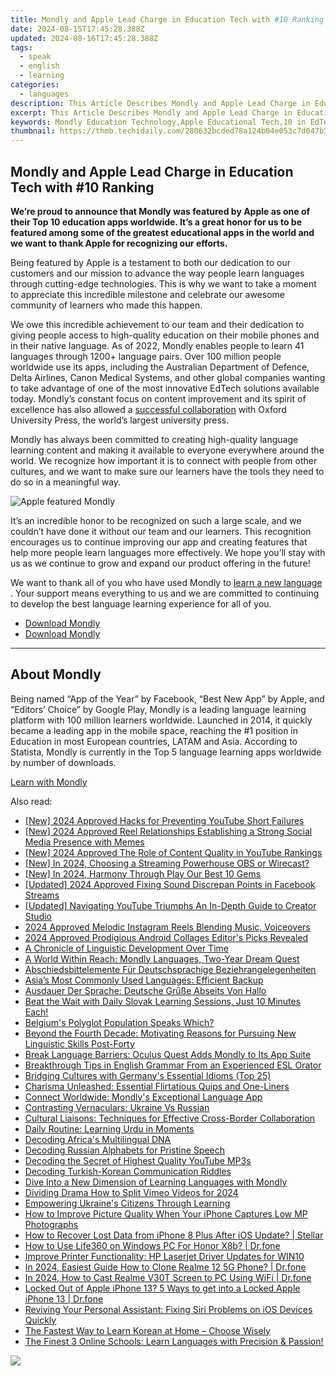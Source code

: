 ```yaml
---
title: Mondly and Apple Lead Charge in Education Tech with #10 Ranking
date: 2024-08-15T17:45:28.388Z
updated: 2024-08-16T17:45:28.388Z
tags:
  - speak
  - english
  - learning
categories:
  - languages
description: This Article Describes Mondly and Apple Lead Charge in Education Tech with #10 Ranking
excerpt: This Article Describes Mondly and Apple Lead Charge in Education Tech with #10 Ranking
keywords: Mondly Education Technology,Apple Educational Tech,10 in EdTech Ranking,Mondly and Apple Collaboration,Innovative EdTech Apps,Top 10 EdTech Platforms,Education Technology Advancements
thumbnail: https://thmb.techidaily.com/280632bcded78a124b04e053c7d047b36940366fb100b93a3444f92f9f5d3614.jpg
---
```


## Mondly and Apple Lead Charge in Education Tech with #10 Ranking

 **We’re proud to announce that Mondly was featured by Apple as one of their Top 10 education apps worldwide. It’s a great honor for us to be featured among some of the greatest educational apps in the world and we want to thank Apple for recognizing our efforts.**

 Being featured by Apple is a testament to both our dedication to our customers and our mission to advance the way people learn languages through cutting-edge technologies. This is why we want to take a moment to appreciate this incredible milestone and celebrate our awesome community of learners who made this happen.

 We owe this incredible achievement to our team and their dedication to giving people access to high-quality education on their mobile phones and in their native language. As of 2022, Mondly enables people to learn 41 languages through 1200+ language pairs. Over 100 million people worldwide use its apps, including the Australian Department of Defence, Delta Airlines, Canon Medical Systems, and other global companies wanting to take advantage of one of the most innovative EdTech solutions available today. Mondly’s constant focus on content improvement and its spirit of excellence has also allowed a [successful collaboration](https://shop.mondly.com/affiliate.php?ACCOUNT=ATISTUDI&AFFILIATE=108875&PATH=https://www.mondly.com?AFFILIATE=108875) with Oxford University Press, the world’s largest university press.

 Mondly has always been committed to creating high-quality language learning content and making it available to everyone everywhere around the world. We recognize how important it is to connect with people from other cultures, and we want to make sure our learners have the tools they need to do so in a meaningful way.

![Apple featured Mondly](https://edge.mondly.com/blog/wp-content/uploads/2022/04/apple-featured-mondly-960x755.jpg "Featured By Apple: Mondly Is In Top 10 Education Apps Worldwide 2")

 It’s an incredible honor to be recognized on such a large scale, and we couldn’t have done it without our team and our learners. This recognition encourages us to continue improving our app and creating features that help more people learn languages more effectively. We hope you’ll stay with us as we continue to grow and expand our product offering in the future!

 We want to thank all of you who have used Mondly to [learn a new language](https://shop.mondly.com/affiliate.php?ACCOUNT=ATISTUDI&AFFILIATE=108875&PATH=https://www.mondly.com?AFFILIATE=108875) . Your support means everything to us and we are committed to continuing to develop the best language learning experience for all of you.

* [Download Mondly](https://www.facebook.com/sharer/sharer.php?u=https%3A%2F%2Fwww.mondly.com%2Fblog%2Fapple-top-education-apps%2F&t=Featured+by+Apple%3A+Mondly+is+in+Top+10+Education+Apps+Worldwide "Share on Facebook")
* [Download Mondly](https://shop.mondly.com/affiliate.php?ACCOUNT=ATISTUDI&AFFILIATE=108875&PATH=https://www.mondly.com?AFFILIATE=108875)

---

## About Mondly

 Being named “App of the Year” by Facebook, “Best New App” by Apple, and “Editors’ Choice” by Google Play, Mondly is a leading language learning platform with 100 million learners worldwide. Launched in 2014, it quickly became a leading app in the mobile space, reaching the #1 position in Education in most European countries, LATAM and Asia. According to Statista, Mondly is currently in the Top 5 language learning apps worldwide by number of downloads.

[Learn with Mondly](https://adjt.mondly.com/5ixfg4k?campaign=blog-post-id-6653&fallback=https%3A%2F%2Fapp.mondly.com%3Futm%5Fmedium%3Dblog%5Fblog-post-id-6653%26utm%5Fsource%3Dblog-post-id-6653&redirect%5Fmacos=https%3A%2F%2Fapp.mondly.com%3Futm%5Fmedium%3Dblog%5Fblog-post-id-6653%26utm%5Fsource%3Dblog-post-id-6653&redirect%5Fandroid=https%3A%2F%2Fplay.google.com%2Fstore%2Fapps%2Fdetails%3Fid%3Dcom.atistudios.mondly.languages%3Futm%5Fmedium%3Dblog%5Fblog-post-id-6653%26utm%5Fsource%3Dblog-post-id-6653&redirect%5Fios=https%3A%2F%2Fapps.apple.com%2Fapp%2Fapple-store%2Fid987873536%3Fpt%3D78954800%26ct%3Dblog-post-id-6653%26mt%3D8 "Learn with Mondly")

<ins class="adsbygoogle"
     style="display:block"
     data-ad-format="autorelaxed"
     data-ad-client="ca-pub-7571918770474297"
     data-ad-slot="1223367746"></ins>



<ins class="adsbygoogle"
     style="display:block"
     data-ad-client="ca-pub-7571918770474297"
     data-ad-slot="8358498916"
     data-ad-format="auto"
     data-full-width-responsive="true"></ins>

<span class="atpl-alsoreadstyle">Also read:</span>
<div><ul>
<li><a href="https://eaxpv-info.techidaily.com/new-2024-approved-hacks-for-preventing-youtube-short-failures/"><u>[New] 2024 Approved  Hacks for Preventing YouTube Short Failures</u></a></li>
<li><a href="https://instagram-clips.techidaily.com/new-2024-approved-reel-relationships-establishing-a-strong-social-media-presence-with-memes/"><u>[New] 2024 Approved  Reel Relationships  Establishing a Strong Social Media Presence with Memes</u></a></li>
<li><a href="https://youtube-data.techidaily.com/024-approved-the-role-of-content-quality-in-youtube-rankings/"><u>[New] 2024 Approved  The Role of Content Quality in YouTube Rankings</u></a></li>
<li><a href="https://vp-tips.techidaily.com/new-in-2024-choosing-a-streaming-powerhouse-obs-or-wirecast/"><u>[New] In 2024, Choosing a Streaming Powerhouse  OBS or Wirecast?</u></a></li>
<li><a href="https://screen-activity-recording.techidaily.com/new-in-2024-harmony-through-play-our-best-10-gems/"><u>[New] In 2024, Harmony Through Play  Our Best 10 Gems</u></a></li>
<li><a href="https://facebook-video-files.techidaily.com/updated-2024-approved-fixing-sound-discrepan-points-in-facebook-streams/"><u>[Updated] 2024 Approved  Fixing Sound Discrepan Points in Facebook Streams</u></a></li>
<li><a href="https://facebook-video-footage.techidaily.com/updated-navigating-youtube-triumphs-an-in-depth-guide-to-creator-studio/"><u>[Updated] Navigating YouTube Triumphs  An In-Depth Guide to Creator Studio</u></a></li>
<li><a href="https://instagram-clips.techidaily.com/2024-approved-melodic-instagram-reels-blending-music-voiceovers/"><u>2024 Approved  Melodic Instagram Reels  Blending Music, Voiceovers</u></a></li>
<li><a href="https://extra-guidance.techidaily.com/2024-approved-prodigious-android-collages-editors-picks-revealed/"><u>2024 Approved  Prodigious Android Collages  Editor's Picks Revealed</u></a></li>
<li><a href="https://mondly-stories.techidaily.com/a-chronicle-of-linguistic-development-over-time/"><u>A Chronicle of Linguistic Development Over Time</u></a></li>
<li><a href="https://mondly-stories.techidaily.com/a-world-within-reach-mondly-languages-two-year-dream-quest/"><u>A World Within Reach: Mondly Languages, Two-Year Dream Quest</u></a></li>
<li><a href="https://mondly-stories.techidaily.com/abschiedsbittelemente-fur-deutschsprachige-beziehrangelegenheiten/"><u>Abschiedsbittelemente Für Deutschsprachige Beziehrangelegenheiten</u></a></li>
<li><a href="https://mondly-stories.techidaily.com/asias-most-commonly-used-languages-efficient-backup/"><u>Asia’s Most Commonly Used Languages: Efficient Backup</u></a></li>
<li><a href="https://mondly-stories.techidaily.com/ausdauer-der-sprache-deutsche-grusse-abseits-von-hallo/"><u>Ausdauer Der Sprache: Deutsche Grüße Abseits Von Hallo</u></a></li>
<li><a href="https://mondly-stories.techidaily.com/beat-the-wait-with-daily-slovak-learning-sessions-just-10-minutes-each/"><u>Beat the Wait with Daily Slovak Learning Sessions, Just 10 Minutes Each!</u></a></li>
<li><a href="https://mondly-stories.techidaily.com/belgiums-polyglot-population-speaks-which/"><u>Belgium's Polyglot Population Speaks Which?</u></a></li>
<li><a href="https://mondly-stories.techidaily.com/beyond-the-fourth-decade-motivating-reasons-for-pursuing-new-linguistic-skills-post-forty/"><u>Beyond the Fourth Decade: Motivating Reasons for Pursuing New Linguistic Skills Post-Forty</u></a></li>
<li><a href="https://mondly-stories.techidaily.com/break-language-barriers-oculus-quest-adds-mondly-to-its-app-suite/"><u>Break Language Barriers: Oculus Quest Adds Mondly to Its App Suite</u></a></li>
<li><a href="https://mondly-stories.techidaily.com/breakthrough-tips-in-english-grammar-from-an-experienced-esl-orator/"><u>Breakthrough Tips in English Grammar From an Experienced ESL Orator</u></a></li>
<li><a href="https://mondly-stories.techidaily.com/bridging-cultures-with-germanys-essential-idioms-top-25/"><u>Bridging Cultures with Germany's Essential Idioms (Top 25)</u></a></li>
<li><a href="https://mondly-stories.techidaily.com/charisma-unleashed-essential-flirtatious-quips-and-one-liners/"><u>Charisma Unleashed: Essential Flirtatious Quips and One-Liners</u></a></li>
<li><a href="https://mondly-stories.techidaily.com/connect-worldwide-mondlys-exceptional-language-app/"><u>Connect Worldwide: Mondly's Exceptional Language App</u></a></li>
<li><a href="https://mondly-stories.techidaily.com/contrasting-vernaculars-ukraine-vs-russian/"><u>Contrasting Vernaculars: Ukraine Vs Russian</u></a></li>
<li><a href="https://mondly-stories.techidaily.com/cultural-liaisons-techniques-for-effective-cross-border-collaboration/"><u>Cultural Liaisons: Techniques for Effective Cross-Border Collaboration</u></a></li>
<li><a href="https://mondly-stories.techidaily.com/daily-routine-learning-urdu-in-moments/"><u>Daily Routine: Learning Urdu in Moments</u></a></li>
<li><a href="https://mondly-stories.techidaily.com/decoding-africas-multilingual-dna/"><u>Decoding Africa's Multilingual DNA</u></a></li>
<li><a href="https://mondly-stories.techidaily.com/decoding-russian-alphabets-for-pristine-speech/"><u>Decoding Russian Alphabets for Pristine Speech</u></a></li>
<li><a href="https://youtube-video-recordings.techidaily.com/decoding-the-secret-of-highest-quality-youtube-mp3s/"><u>Decoding the Secret of Highest Quality YouTube MP3s</u></a></li>
<li><a href="https://mondly-stories.techidaily.com/decoding-turkish-korean-communication-riddles/"><u>Decoding Turkish-Korean Communication Riddles</u></a></li>
<li><a href="https://mondly-stories.techidaily.com/dive-into-a-new-dimension-of-learning-languages-with-mondly/"><u>Dive Into a New Dimension of Learning Languages with Mondly</u></a></li>
<li><a href="https://vimeo-videos.techidaily.com/dividing-drama-how-to-split-vimeo-videos-for-2024/"><u>Dividing Drama  How to Split Vimeo Videos for 2024</u></a></li>
<li><a href="https://mondly-stories.techidaily.com/empowering-ukraines-citizens-through-learning/"><u>Empowering Ukraine's Citizens Through Learning</u></a></li>
<li><a href="https://fox-that.techidaily.com/how-to-improve-picture-quality-when-your-iphone-captures-low-mp-photographs/"><u>How to Improve Picture Quality When Your iPhone Captures Low MP Photographs</u></a></li>
<li><a href="https://blog-min.techidaily.com/how-to-recover-lost-data-from-iphone-8-plus-after-ios-update-stellar-by-stellar-data-recovery-ios-iphone-data-recovery/"><u>How to Recover Lost Data from iPhone 8 Plus After iOS Update? | Stellar</u></a></li>
<li><a href="https://change-location.techidaily.com/how-to-use-life360-on-windows-pc-for-honor-x8b-drfone-by-drfone-virtual-android/"><u>How to Use Life360 on Windows PC For Honor X8b? | Dr.fone</u></a></li>
<li><a href="https://driver-install.techidaily.com/improve-printer-functionality-hp-laserjet-driver-updates-for-win10/"><u>Improve Printer Functionality: HP Laserjet Driver Updates for WIN10</u></a></li>
<li><a href="https://android-transfer.techidaily.com/in-2024-easiest-guide-how-to-clone-realme-12-5g-phone-drfone-by-drfone-transfer-from-android-transfer-from-android/"><u>In 2024, Easiest Guide How to Clone Realme 12 5G Phone? | Dr.fone</u></a></li>
<li><a href="https://screen-mirror.techidaily.com/in-2024-how-to-cast-realme-v30t-screen-to-pc-using-wifi-drfone-by-drfone-android/"><u>In 2024, How to Cast Realme V30T Screen to PC Using WiFi | Dr.fone</u></a></li>
<li><a href="https://iphone-unlock.techidaily.com/locked-out-of-apple-iphone-13-5-ways-to-get-into-a-locked-apple-iphone-13-drfone-by-drfone-ios/"><u>Locked Out of Apple iPhone 13? 5 Ways to get into a Locked Apple iPhone 13 | Dr.fone</u></a></li>
<li><a href="https://fox-that.techidaily.com/reviving-your-personal-assistant-fixing-siri-problems-on-ios-devices-quickly/"><u>Reviving Your Personal Assistant: Fixing Siri Problems on iOS Devices Quickly</u></a></li>
<li><a href="https://mondly-stories.techidaily.com/1719577245493-the-fastest-way-to-learn-korean-at-home-choose-wisely/"><u>The Fastest Way to Learn Korean at Home – Choose Wisely</u></a></li>
<li><a href="https://mondly-stories.techidaily.com/1719579187330-the-finest-3-online-schools-learn-languages-with-precision-and-passion/"><u>The Finest 3 Online Schools: Learn Languages with Precision & Passion!</u></a></li>
</ul></div>

<!-- affiliate ads begin -->
<a href="https://shop.copernic.com/order/checkout.php?PRODS=41033095&QTY=1&AFFILIATE=108875&CART=1"><img src="https://secure.2checkout.com/images/merchant/8d30aa96e72440759f74bd2306c1fa3d/Copernic-2023-Affiliate-728x90-Advanced-3YR.png" border="0"></a>
<!-- affiliate ads end -->